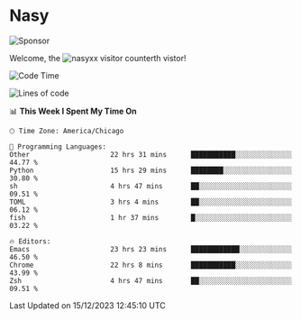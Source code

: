 # Nasy

<!--
<p align="center">
<img height="200" src="https://github-readme-stats.vercel.app/api?username=nasyxx&count_private=true&show_icons=true&theme=dracula&include_all_commits=true"/>
<img height="200" src="https://github-readme-stats.vercel.app/api/top-langs/?username=nasyxx&theme=dracula&hide=html,jupyter+notebook&count_private=true&show_icons=true"/>
</p>

  
----------------
-->

![Sponsor](https://img.shields.io/static/v1.svg?label=Sponsor&message=%E2%9D%A4&logo=GitHub&style=flat&color=pink)
 
Welcome, the ![nasyxx visitor counter](https://count.getloli.com/get/@nasyxx?theme=rule34)th vistor!
 
<!--START_SECTION:waka-->
![Code Time](http://img.shields.io/badge/Code%20Time-4%2C119%20hrs%2010%20mins-blue)

![Lines of code](https://img.shields.io/badge/From%20Hello%20World%20I%27ve%20Written-6.3%20million%20lines%20of%20code-blue)

📊 **This Week I Spent My Time On** 

```text
🕑︎ Time Zone: America/Chicago

💬 Programming Languages: 
Other                    22 hrs 31 mins      ███████████░░░░░░░░░░░░░░   44.77 % 
Python                   15 hrs 29 mins      ████████░░░░░░░░░░░░░░░░░   30.80 % 
sh                       4 hrs 47 mins       ██░░░░░░░░░░░░░░░░░░░░░░░   09.51 % 
TOML                     3 hrs 4 mins        ██░░░░░░░░░░░░░░░░░░░░░░░   06.12 % 
fish                     1 hr 37 mins        █░░░░░░░░░░░░░░░░░░░░░░░░   03.22 % 

🔥 Editors: 
Emacs                    23 hrs 23 mins      ████████████░░░░░░░░░░░░░   46.50 % 
Chrome                   22 hrs 8 mins       ███████████░░░░░░░░░░░░░░   43.99 % 
Zsh                      4 hrs 47 mins       ██░░░░░░░░░░░░░░░░░░░░░░░   09.51 % 
```


 Last Updated on 15/12/2023 12:45:10 UTC
<!--END_SECTION:waka-->

<!-- ![visitors](https://visitor-badge.laobi.icu/badge?page_id=nasyxx.nasyxx) -->
